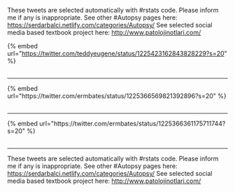 

These tweets are selected automatically with #rstats code. Please inform me if any is inappropriate.
See other #Autopsy pages here: https://serdarbalci.netlify.com/categories/Autopsy/ 
See selected social media based textbook project here: http://www.patolojinotlari.com/

{% embed url="https://twitter.com/teddyeugene/status/1225423162843828229?s=20" %}<br>
<br>
<hr>
{% embed url="https://twitter.com/ermbates/status/1225366569821392896?s=20" %}<br>
<br>
<hr>
{% embed url="https://twitter.com/ermbates/status/1225366361175711744?s=20" %}<br>
<br>
<hr>


These tweets are selected automatically with #rstats code. Please inform me if any is inappropriate.
See other #Autopsy pages here: https://serdarbalci.netlify.com/categories/Autopsy/ 
See selected social media based textbook project here: http://www.patolojinotlari.com/
